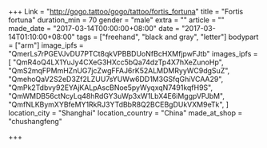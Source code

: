+++
Link = "http://gogo.tattoo/gogo/tattoo/fortis_fortuna"
title = "Fortis fortuna"
duration_min = 70
gender = "male"
extra = ""
article = ""
made_date = "2017-03-14T00:00:00+08:00"
date = "2017-03-14T01:10:00+08:00"
tags = ["freehand", "black and gray", "letter"]
bodypart = ["arm"]
image_ipfs = "QmerLs7rPGEVJvDU7PTCt8qkVPBBDUoNfBcHXMfjpwFJtb"
images_ipfs = [  "QmR4oQ4LX1YuJy4CXeG3HXcc5bQa74dzTp4X7hXeZunoHp",
  "QmS2mqFPMmHZnUG7jcZwgFFAJ6rK52ALMDMRyyWC9dgSuZ",
  "QmehoQaV2S2eD3Zf2LZUU7sYUWw6DD1M3GSfqGhiVCAA29",
  "QmPk2Tdbvy92EYAjKALpAscBNoe5pyWyqxqN7491kqfH9S",
  "QmWMDB56ctNcyLq48hRdGY3uWp3xW1LbX4E6iMggpVPJbM",
  "QmfNLKBymXYBfeMY1RkRJ3YTdBbR8Q2BCEBgDUkVXM9eTk",
]
location_city = "Shanghai"
location_country = "China"
made_at_shop = "chushangfeng"

+++

